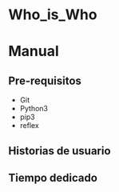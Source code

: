 # Who_is_Who


# Manual

## Pre-requisitos

* Git
* Python3
* pip3
* reflex

## Historias de usuario

## Tiempo dedicado
